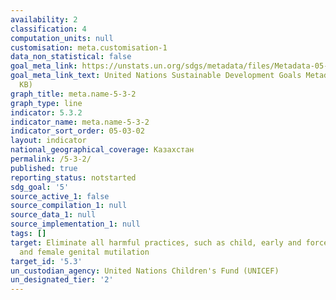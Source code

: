 ```yaml
---
availability: 2
classification: 4
computation_units: null
customisation: meta.customisation-1
data_non_statistical: false
goal_meta_link: https://unstats.un.org/sdgs/metadata/files/Metadata-05-03-02.pdf
goal_meta_link_text: United Nations Sustainable Development Goals Metadata (PDF 206
  KB)
graph_title: meta.name-5-3-2
graph_type: line
indicator: 5.3.2
indicator_name: meta.name-5-3-2
indicator_sort_order: 05-03-02
layout: indicator
national_geographical_coverage: Казахстан
permalink: /5-3-2/
published: true
reporting_status: notstarted
sdg_goal: '5'
source_active_1: false
source_compilation_1: null
source_data_1: null
source_implementation_1: null
tags: []
target: Eliminate all harmful practices, such as child, early and forced marriage
  and female genital mutilation
target_id: '5.3'
un_custodian_agency: United Nations Children's Fund (UNICEF)
un_designated_tier: '2'
---
```

